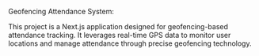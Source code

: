 Geofencing Attendance System:


This project is a Next.js application designed for geofencing-based attendance tracking. It leverages real-time GPS data to monitor user locations and manage attendance through precise geofencing technology. 
